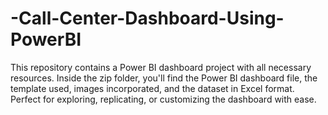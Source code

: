 # -Call-Center-Dashboard-Using-PowerBI
This repository contains a Power BI dashboard project with all necessary resources. Inside the zip folder, you'll find the Power BI dashboard file, the template used, images incorporated, and the dataset in Excel format. Perfect for exploring, replicating, or customizing the dashboard with ease.
